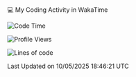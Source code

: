 💻 My Coding Activity in WakaTime
<!--START_SECTION:waka-->
![Code Time](http://img.shields.io/badge/Code%20Time-399%20hrs%2030%20mins-blue)

![Profile Views](http://img.shields.io/badge/Profile%20Views-0-blue)

![Lines of code](https://img.shields.io/badge/From%20Hello%20World%20I%27ve%20Written-1.9%20million%20lines%20of%20code-blue)


 Last Updated on 10/05/2025 18:46:21 UTC
<!--END_SECTION:waka-->
